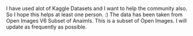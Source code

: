 I have used alot of Kaggle Datasets and I want to help the community also. So I hope this helps at least one person.
:)
The data has been taken from Open Images V6
Subset of Anaimls.
This is a subset of Open Images.
I will update as frequently as possible.
